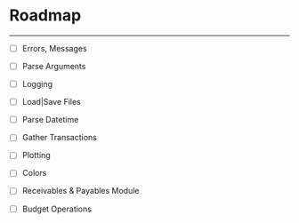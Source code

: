 
# Roadmap

---

- [ ] Errors, Messages
- [ ] Parse Arguments
- [ ] Logging
- [ ] Load|Save Files
- [ ] Parse Datetime
- [ ] Gather Transactions
- [ ] Plotting
- [ ] Colors
- [ ] Receivables & Payables Module
- [ ] Budget Operations


